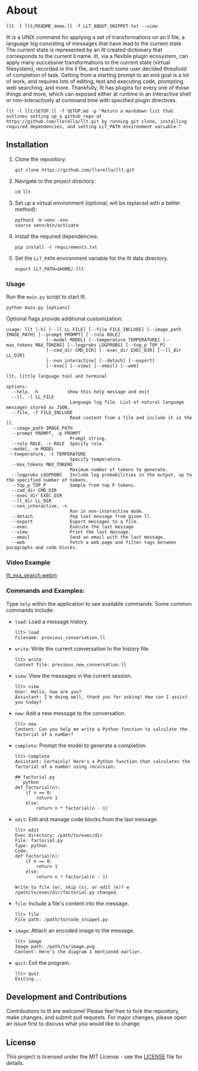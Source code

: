 # About
```shell
llt -l llt/README_demo.ll -f LLT_ABOUT_SNIPPET.txt --view 
```

llt is a UNIX command for applying a set of transformations on an ll file, a language log consisting of messages that have lead to the current state. The current state is represented by an llt created dictionary that corresponds to the current ll name. llt, via a flexible plugin ecosystem, can apply many successive transformations to the current state (virtual filesystem), recorded in the ll file, and reach some user decided threshold of completion of task. Getting from a starting prompt to an end goal is a lot of work, and requires lots of editing, test and executing code, prompting, web searching, and more. Thankfully, llt has plugins for every one of those things and more, which can exposed either at runtime in an interactive shell or non-interactively at command time with specified plugin directives. 

```shell
llt -l llt/SETUP.ll -f SETUP.md -p "Return a markdown list that outlines setting up a github repo at https://github.com/llorella/llt.git by running git clone, installing required dependencies, and setting LLT_PATH environment variable."
```

## Installation

1. Clone the repository:
   ```
   git clone https://github.com/llorella/llt.git
   ```

2. Navigate to the project directory:
   ```
   cd llt
   ```

3. Set up a virtual environment (optional, will be replaced with a better method):
   ```
   python3 -m venv .env
   source venv/bin/activate 
   ```

4. Install the required dependencies:
   ```
   pip install -r requirements.txt
   ```

5. Set the `LLT_PATH` environment variable for the llt data directory. 
   ```
   export LLT_PATH=$HOME/.llt
   ```

### Usage

Run the `main.py` script to start llt.
```
python main.py [options]
```

Optional flags provide additional customization:

```
usage: llt [-h] [--ll LL_FILE] [--file FILE_INCLUDE] [--image_path IMAGE_PATH] [--prompt PROMPT] [--role ROLE]
               [--model MODEL] [--temperature TEMPERATURE] [--max_tokens MAX_TOKENS] [--logprobs LOGPROBS] [--top_p TOP_P]
               [--cmd_dir CMD_DIR] [--exec_dir EXEC_DIR] [--ll_dir LL_DIR]
               [--non_interactive] [--detach] [--export]
               [--exec] [--view] [--email] [--web]

llt, little language tool and terminal 

options:
  --help, -h           show this help message and exit
  --ll, -l LL_FILE
                        Language log file. List of natural language messages stored as JSON.
  --file, -f FILE_INCLUDE
                        Read content from a file and include it in the ll.
  --image_path IMAGE_PATH
  --prompt PROMPT, -p PROMPT
                        Prompt string.
  --role ROLE, -r ROLE  Specify role.
 --model, -m MODEL
 --temperature, -t TEMPERATURE
                        Specify temperature.
  --max_tokens MAX_TOKENS
                        Maximum number of tokens to generate.
  --logprobs LOGPROBS   Include log probabilities in the output, up to the specified number of tokens.
  --top_p TOP_P         Sample from top P tokens.
  --cmd_dir CMD_DIR
  --exec_dir EXEC_DIR
  --ll_dir LL_DIR
  --non_interactive, -n
                        Run in non-interactive mode.
  --detach              Pop last message from given ll.
  --export              Export messages to a file.
  --exec                Execute the last message
  --view                Print the last message.
  --email               Send an email with the last message.
  --web                 Fetch a web page and filter tags between paragraphs and code blocks.
```

### Video Example
[llt_exa_search.webm](https://github.com/llorella/llt/assets/110218399/33695be6-bb02-4bfe-a87e-f405df03e4cb)

### Commands and Examples:

Type `help` within the application to see available commands. Some common commands include:

- `load`: Load a message history.
  ```
  llt> load
  Filename: previous_conversation.ll
  ```
- `write`: Write the current conversation to the history file.
  ```
  llt> write
  Context file: previous_new_conversation.ll
  ```
- `view`: View the messages in the current session.
  ```
  llt> view
  User: Hello, how are you?
  Assistant: I'm doing well, thank you for asking! How can I assist you today?
  ```
- `new`: Add a new message to the conversation.
  ```
  llt> new
  Content: Can you help me write a Python function to calculate the factorial of a number?
  ```
- `complete`: Prompt the model to generate a completion.
  ```
  llt> complete  
  Assistant: Certainly! Here's a Python function that calculates the factorial of a number using recursion:

  ## factorial.py
  ```python
  def factorial(n):
      if n == 0:
          return 1
      else:
          return n * factorial(n - 1)
  ```

- `edit`: Edit and manage code blocks from the last message.
  ```
  llt> edit
  Exec directory: /path/to/exec/dir
  File: factorial.py
  Type: python
  Code:
  def factorial(n):
      if n == 0:
          return 1
      else:
          return n * factorial(n - 1)
  
  Write to file (w), skip (s), or edit (e)? w
  /path/to/exec/dir/factorial.py changed.
  ```
- `file`: Include a file's content into the message.
  ```
  llt> file
  File path: /path/to/code_snippet.py
  ```
- `image`: Attach an encoded image to the message.
  ```
  llt> image
  Image path: /path/to/image.png
  Content: Here's the diagram I mentioned earlier.
  ```
- `quit`: Exit the program.
  ```
  llt> quit
  Exiting...
  ```

## Development and Contributions

Contributions to llt are welcome! Please feel free to fork the repository, make changes, and submit pull requests. For major changes, please open an issue first to discuss what you would like to change.

## License

This project is licensed under the MIT License - see the [LICENSE](LICENSE) file for details.
